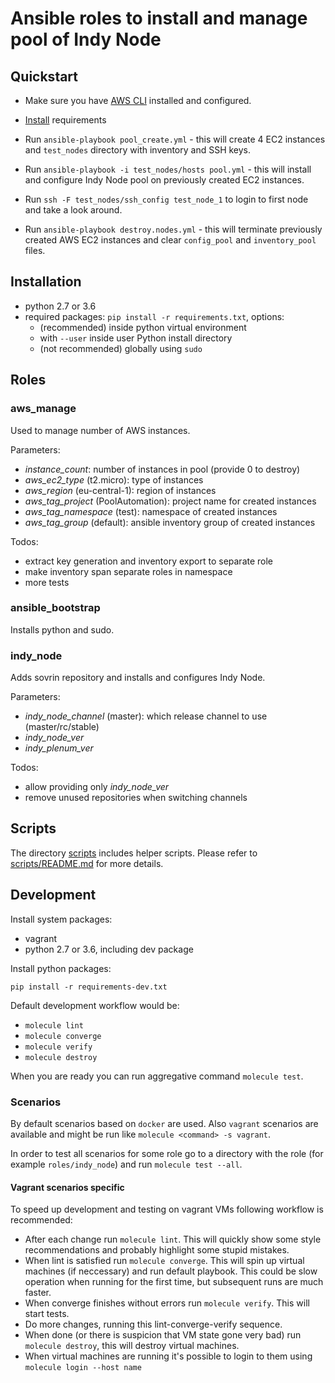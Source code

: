 # Ansible roles to install and manage pool of Indy Node

## Quickstart

- Make sure you have [AWS CLI][f681b33b] installed and configured.
- [Install](#installation) requirements
- Run `ansible-playbook pool_create.yml` - this will create 4 EC2 instances
  and `test_nodes` directory with inventory and SSH keys.
- Run `ansible-playbook -i test_nodes/hosts pool.yml` - this will
  install and configure Indy Node pool on previously created EC2 instances.
- Run `ssh -F test_nodes/ssh_config test_node_1` to login to first node
  and take a look around.
- Run `ansible-playbook destroy.nodes.yml` - this will terminate previously
  created AWS EC2 instances and clear `config_pool` and `inventory_pool` files.

  [f681b33b]: https://aws.amazon.com/cli/ "aws cli"

## Installation

- python 2.7 or 3.6
- required packages: `pip install -r requirements.txt`, options:
  - (recommended) inside python virtual environment
  - with `--user` inside user Python install directory
  - (not recommended) globally using `sudo`

## Roles

### aws_manage

Used to manage number of AWS instances.

Parameters:
- _instance_count_: number of instances in pool (provide 0 to destroy)
- _aws_ec2_type_ (t2.micro): type of instances
- _aws_region_ (eu-central-1): region of instances
- _aws_tag_project_ (PoolAutomation): project name for created instances
- _aws_tag_namespace_ (test): namespace of created instances
- _aws_tag_group_ (default): ansible inventory group of created instances

Todos:
- extract key generation and inventory export to separate role
- make inventory span separate roles in namespace
- more tests


### ansible_bootstrap

Installs python and sudo.


### indy_node

Adds sovrin repository and installs and configures Indy Node.

Parameters:
- _indy_node_channel_ (master): which release channel to use (master/rc/stable)
- _indy_node_ver_
- _indy_plenum_ver_

Todos:
- allow providing only _indy_node_ver_
- remove unused repositories when switching channels


## Scripts

The directory [scripts](scripts) includes helper scripts. Please refer to [scripts/README.md](scripts/README.md) for more details.

## Development

Install system packages:
- vagrant
- python 2.7 or 3.6, including dev package

Install python packages:

`pip install -r requirements-dev.txt`

Default development workflow would be:
- `molecule lint`
- `molecule converge`
- `molecule verify`
- `molecule destroy`

When you are ready you can run aggregative command `molecule test`.

### Scenarios

By default scenarios based on `docker` are used. Also `vagrant` scenarios are available
and might be run like `molecule <command> -s vagrant`.

In order to test all scenarios for some role go to a directory with the role (for example
`roles/indy_node`) and run `molecule test --all`.

#### Vagrant scenarios specific

To speed up development and testing on vagrant VMs following workflow is recommended:
- After each change run `molecule lint`. This will quickly show some
  style recommendations and probably highlight some stupid mistakes.
- When lint is satisfied run `molecule converge`. This will spin up
  virtual machines (if neccessary) and run default playbook. This
  could be slow operation when running for the first time, but
  subsequent runs are much faster.
- When converge finishes without errors run `molecule verify`. This
  will start tests.
- Do more changes, running this lint-converge-verify sequence.
- When done (or there is suspicion that VM state gone very bad) run
  `molecule destroy`, this will destroy virtual machines.
- When virtual machines are running it's possible to login to them
  using `molecule login --host name`
